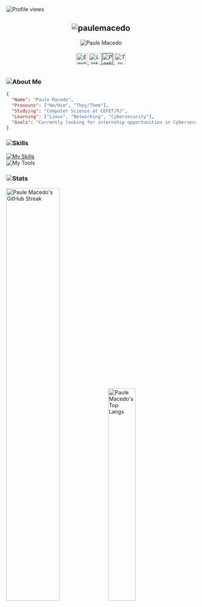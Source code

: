 
<!-- Contador de acessos -->
![Profile views](https://komarev.com/ghpvc/?username=paulemacedo&label=Profile%20views&color=432E54&style=flat)


<div align="center">
   <h2>
      <img src="https://github.com/user-attachments/assets/b1e3dd0d-b1db-4359-853e-75844209ae2a" alt="paulemacedo" />
   </h2>
   
   
   <p >
     <img src="https://readme-typing-svg.demolab.com?font=Jura&weight=600&size=25&pause=1000&color=4B4376&random=false&width=450&height=40&lines=I'm+a+Cybersecurity+Enthusiast;I+am+a+Software+Developer" alt="Paule Macedo">
   </p>
   
   <h6>
      <a href="mailto:pauledev@proton.me">
         <img src="https://github.com/user-attachments/assets/cf5a47e9-3933-4fe6-91a0-bdadbf9a75e6" alt="Email" height="30"/>
      </a>
      <a href="https://www.linkedin.com/in/Paulemacedo/">
         <img src="https://github.com/user-attachments/assets/52c2f612-58ee-4d99-a94c-5dab21b611eb" alt="LinkedIn" height="30"/>
      </a>
      <a href="">
         <img src="https://github.com/user-attachments/assets/3a84e998-db35-4689-94d6-c2f026cb6bc8" alt="Portifólio" height="30"/>
      </a>
      <a href="https://tryhackme.com/p/paulemacedo">
         <img src="https://github.com/user-attachments/assets/607506e8-58ea-480b-8717-bd9f55ced59d" alt="Try hack Me" height="30"/>
      </a>  
   </h6>
</div>




### ![About Me](https://github.com/user-attachments/assets/63bf751d-dedc-4fa6-bfdc-94c098da4cb7)
<!-- Nome e Profissão -->
``` Json
{
  "Name": "Paule Macedo",
  "Pronouns": ["He/Him", "They/Them"],
  "Studying": "Computer Science at CEFET/RJ",
  "Learning": ["Linux", "Networking", "Cybersecurity"],
  "Goals": "Currently looking for internship opportunities in Cybersecurity"
}
```

<!-- Skills & Tools -->
### ![Skills](https://github.com/user-attachments/assets/319f0b8f-b504-4dad-8f3c-f1bf5913fd99)
[![My Skills](https://skillicons.dev/icons?i=py,linux,html,css,js,git,c,cpp,java,lua&perline=40&titles=true)](https://skillicons.dev)<br>
![My Tools](https://go-skill-icons.vercel.app/api/icons?i=arch,hyprland,kali,webstorm,pycharm,goland,rustrover,github,figma,vmwareworkstation&titles=true)


### ![Stats](https://github.com/user-attachments/assets/9141a83c-db95-4193-834a-cca9b63d66d4)

<div>
    <img alt="Paule Macedo's GitHub Streak" width="53%" src="https://github-readme-streak-stats.herokuapp.com/?user=paulemacedo&theme=nightowl">
    <img alt="Paule Macedo's Top Langs" width="38%" src="https://github-readme-stats.vercel.app/api/top-langs?username=paulemacedo&theme=nightowl&show_icons=true&locale=en&layout=compact">
</div>
